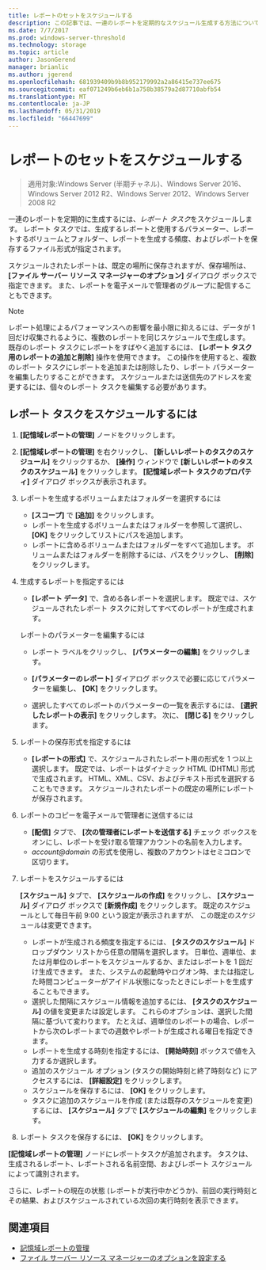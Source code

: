 ```yaml
---
title: レポートのセットをスケジュールする
description: この記事では、一連のレポートを定期的なスケジュール生成する方法について説明します。
ms.date: 7/7/2017
ms.prod: windows-server-threshold
ms.technology: storage
ms.topic: article
author: JasonGerend
manager: brianlic
ms.author: jgerend
ms.openlocfilehash: 681939409b9b8b952179992a2a86415e737ee675
ms.sourcegitcommit: eaf071249b6eb6b1a758b38579a2d87710abfb54
ms.translationtype: MT
ms.contentlocale: ja-JP
ms.lasthandoff: 05/31/2019
ms.locfileid: "66447699"
---
```

# <a name="schedule-a-set-of-reports"></a>レポートのセットをスケジュールする

> 適用対象:Windows Server (半期チャネル)、Windows Server 2016、Windows Server 2012 R2、Windows Server 2012、Windows Server 2008 R2

一連のレポートを定期的に生成するには、*レポート タスク*をスケジュールします。 レポート タスクでは、生成するレポートと使用するパラメーター、レポートするボリュームとフォルダー、レポートを生成する頻度、およびレポートを保存するファイル形式が指定されます。

スケジュールされたレポートは、既定の場所に保存されますが、保存場所は、 **[ファイル サーバー リソース マネージャーのオプション]** ダイアログ ボックスで指定できます。 また、レポートを電子メールで管理者のグループに配信することもできます。

> [!Note]
> レポート処理によるパフォーマンスへの影響を最小限に抑えるには、データが 1 回だけ収集されるように、複数のレポートを同じスケジュールで生成します。 既存のレポート タスクにレポートをすばやく追加するには、 **[レポート タスク用のレポートの追加と削除]** 操作を使用できます。 この操作を使用すると、複数のレポート タスクにレポートを追加または削除したり、レポート パラメーターを編集したりすることができます。 スケジュールまたは送信先のアドレスを変更するには、個々のレポート タスクを編集する必要があります。

## <a name="to-schedule-a-report-task"></a>レポート タスクをスケジュールするには

1. **[記憶域レポートの管理]** ノードをクリックします。

2. **[記憶域レポートの管理]** を右クリックし、 **[新しいレポートのタスクのスケジュール]** をクリックするか、 **[操作]** ウィンドウで **[新しいレポートのタスクのスケジュール]** をクリックします。 **[記憶域レポート タスクのプロパティ]** ダイアログ ボックスが表示されます。

3. レポートを生成するボリュームまたはフォルダーを選択するには

   -   **[スコープ]** で **[追加]** をクリックします。
   -   レポートを生成するボリュームまたはフォルダーを参照して選択し、 **[OK]** をクリックしてリストにパスを追加します。
   -   レポートに含めるボリュームまたはフォルダーをすべて追加します。 ボリュームまたはフォルダーを削除するには、パスをクリックし、 **[削除]** をクリックします。

4. 生成するレポートを指定するには

   -  **[レポート データ]** で、含める各レポートを選択します。 既定では、スケジュールされたレポート タスクに対してすべてのレポートが生成されます。

   レポートのパラメーターを編集するには

   -   レポート ラベルをクリックし、 **[パラメーターの編集]** をクリックします。
   -   **[パラメーターのレポート]** ダイアログ ボックスで必要に応じてパラメーターを編集し、 **[OK]** をクリックします。

   -   選択したすべてのレポートのパラメーターの一覧を表示するには、 **[選択したレポートの表示]** をクリックします。 次に、 **[閉じる]** をクリックします。

5. レポートの保存形式を指定するには

   -  **[レポートの形式]** で、スケジュールされたレポート用の形式を 1 つ以上選択します。 既定では、レポートはダイナミック HTML (DHTML) 形式で生成されます。 HTML、XML、CSV、およびテキスト形式を選択することもできます。 スケジュールされたレポートの既定の場所にレポートが保存されます。

6. レポートのコピーを電子メールで管理者に送信するには

   - **[配信]** タブで、 **[次の管理者にレポートを送信する]** チェック ボックスをオンにし、レポートを受け取る管理アカウントの名前を入力します。 
   - <em>account@domain</em>  の形式を使用し、複数のアカウントはセミコロンで区切ります。

7. レポートをスケジュールするには

   **[スケジュール]** タブで、 **[スケジュールの作成]** をクリックし、 **[スケジュール]** ダイアログ ボックスで  **[新規作成]** をクリックします。 既定のスケジュールとして毎日午前 9:00 という設定が表示されますが、 この既定のスケジュールは変更できます。

   -   レポートが生成される頻度を指定するには、 **[タスクのスケジュール]** ドロップダウン リストから任意の間隔を選択します。
       日単位、週単位、または月単位のレポートをスケジュールするか、またはレポートを 1 回だけ生成できます。 また、システムの起動時やログオン時、または指定した時間コンピューターがアイドル状態になったときにレポートを生成することもできます。
   -   選択した間隔にスケジュール情報を追加するには、 **[タスクのスケジュール]** の値を変更または設定します。
       これらのオプションは、選択した間隔に基づいて変わります。 たとえば、週単位のレポートの場合、レポートから次のレポートまでの週数やレポートが生成される曜日を指定できます。
   -   レポートを生成する時刻を指定するには、 **[開始時刻]** ボックスで値を入力するか選択します。
   -   追加のスケジュール オプション (タスクの開始時刻と終了時刻など) にアクセスするには、 **[詳細設定]** をクリックします。
   -   スケジュールを保存するには、 **[OK]** をクリックします。
   -  タスクに追加のスケジュールを作成 (または既存のスケジュールを変更) するには、 **[スケジュール]** タブで **[スケジュールの編集]** をクリックします。

8. レポート タスクを保存するには、 **[OK]** をクリックします。

**[記憶域レポートの管理]** ノードにレポートタスクが追加されます。 タスクは、生成されるレポート、レポートされる名前空間、およびレポート スケジュールによって識別されます。

さらに、レポートの現在の状態 (レポートが実行中かどうか)、前回の実行時刻とその結果、およびスケジュールされている次回の実行時刻を表示できます。

## <a name="see-also"></a>関連項目

-   [記憶域レポートの管理](storage-reports-management.md)
-   [ファイル サーバー リソース マネージャーのオプションを設定する](setting-file-server-resource-manager-options.md)


